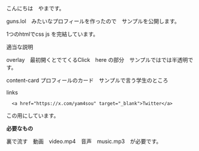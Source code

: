 こんにちは　やまです。

guns.lol　みたいなプロフィールを作ったので　サンプルを公開します。

1つのhtmlでcss js を完結しています。

適当な説明

overlay　最初開くとでてくるClick　here の部分　サンプルではでは半透明です。

content-card プロフィールのカード　サンプルで言う学生のところ

links       <div class="links">

      <a href="https://x.com/yam4sou" target="_blank">Twitter</a>

この用にしています。

**必要なもの**

裏で流す　動画　video.mp4　音声　music.mp3　が必要です。
